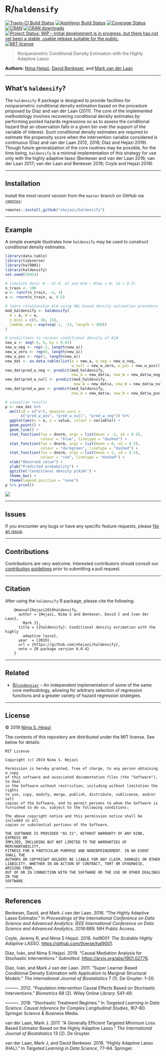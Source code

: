 
<!-- README.md is generated from README.Rmd. Please edit that file -->

# R/`haldensify`

[![Travis-CI Build
Status](https://travis-ci.org/nhejazi/haldensify.svg?branch=master)](https://travis-ci.org/nhejazi/haldensify)
[![AppVeyor Build
Status](https://ci.appveyor.com/api/projects/status/github/nhejazi/haldensify?branch=master&svg=true)](https://ci.appveyor.com/project/nhejazi/haldensify)
[![Coverage
Status](https://img.shields.io/codecov/c/github/nhejazi/haldensify/master.svg)](https://codecov.io/github/nhejazi/haldensify?branch=master)
[![CRAN](http://www.r-pkg.org/badges/version/haldensify)](http://www.r-pkg.org/pkg/haldensify)
[![CRAN
downloads](https://cranlogs.r-pkg.org/badges/haldensify)](https://CRAN.R-project.org/package=haldensify)
[![Project Status: WIP – Initial development is in progress, but there
has not yet been a stable, usable release suitable for the
public.](https://www.repostatus.org/badges/latest/wip.svg)](https://www.repostatus.org/#wip)
[![MIT
license](http://img.shields.io/badge/license-MIT-brightgreen.svg)](http://opensource.org/licenses/MIT)

> Nonparametric Conditional Density Estimation with the Highly Adaptive
> Lasso

**Authors:** [Nima Hejazi](https://nimahejazi.org), [David
Benkeser](https://www.sph.emory.edu/faculty/profile/#!dbenkes), and
[Mark van der Laan](https://vanderlaan-lab.org/about/)

-----

## What’s `haldensify`?

The `haldensify` R package is designed to provide facilities for
nonparametric conditional density estimation based on the procedure
proposed by Díaz and van der Laan (2011). The core of the implemented
methodology involves recovering conditional density estimates by
performing pooled hazards regressions so as to assess the conditional
hazard that an observation falls in a given bin over the support of the
variable of interest. Such conditional density estimates are required to
estimate the propensity score when the intervention variable considered
is continuous (Díaz and van der Laan 2012, 2018; Díaz and Hejazi 2019).
Though future generalization of the core routines may be possible, for
the time being, `haldensify` is a minimal implementation of this
strategy for use only with the highly adaptive lasso (Benkeser and van
der Laan 2016; van der Laan 2017; van der Laan and Benkeser 2018; Coyle
and Hejazi 2018).

-----

## Installation

Install the *most recent version* from the `master` branch on GitHub via
[`remotes`](https://CRAN.R-project.org/package=remotes):

``` r
remotes::install_github("nhejazi/haldensify")
```

-----

## Example

A simple example illustrates how `haldensify` may be used to construct
conditional density estimates:

``` r
library(data.table)
library(tidyverse)
library(hal9001)
library(haldensify)
set.seed(76924)

# simulate data: W ~ U[-4, 4] and A|W ~ N(mu = W, sd = 0.5)
n_train <- 100
w <- runif(n_train, -4, 4)
a <- rnorm(n_train, w, 0.5)

# learn relationship A|W using HAL-based density estimation procedure
mod_haldensify <- haldensify(
  A = a, W = w,
  n_bins = c(5, 10, 15),
  lambda_seq = exp(seq(-1, -13, length = 300))
)

# predictions to recover conditional density of A|W
new_a <- seq(-4, 4, by = 0.01)
new_w_neg <- rep(-2, length(new_a))
new_w_zero <- rep(0, length(new_a))
new_w_pos <- rep(2, length(new_a))
new_dat <- as.data.table(list(a = new_a, w_neg = new_w_neg,
                              w_null = new_w_zero, w_pos = new_w_pos))
new_dat$pred_w_neg <- predict(mod_haldensify,
                              new_A = new_dat$a, new_W = new_dat$w_neg)
new_dat$pred_w_null <- predict(mod_haldensify,
                               new_A = new_dat$a, new_W = new_dat$w_null)
new_dat$pred_w_pos <- predict(mod_haldensify,
                              new_A = new_dat$a, new_W = new_dat$w_pos)

# visualize results
p <- new_dat %>%
  melt(id = c("a"), measure.vars =
       c("pred_w_pos", "pred_w_null", "pred_w_neg")) %>%
  ggplot(aes(x = a, y = value, colour = variable)) +
  geom_point() +
  geom_line() +
  stat_function(fun = dnorm, args = list(mean = -2, sd = 0.5),
                colour = "blue", linetype = "dashed") +
  stat_function(fun = dnorm, args = list(mean = 0, sd = 0.5),
                colour = "darkgreen", linetype = "dashed") +
  stat_function(fun = dnorm, args = list(mean = 2, sd = 0.5),
                colour = "red", linetype = "dashed") +
  xlab("Observed value") +
  ylab("Predicted probability") +
  ggtitle("Conditional density p(A|W)") +
  theme_bw() +
  theme(legend.position = "none")
p %>% print()
```

![](README-example-1.png)<!-- -->

-----

## Issues

If you encounter any bugs or have any specific feature requests, please
[file an issue](https://github.com/nhejazi/haldensify/issues).

-----

## Contributions

Contributions are very welcome. Interested contributors should consult
our [contribution
guidelines](https://github.com/nhejazi/haldensify/blob/master/CONTRIBUTING.md)
prior to submitting a pull request.

-----

## Citation

After using the `haldensify` R package, please cite the following:

``` 
    @manual{hejazi2019haldensify,
      author = {Hejazi, Nima S and Benkeser, David C and {van der Laan},
        Mark J},
      title = {{haldensify}: Conditional density estimation with the highly
        adaptive lasso},
      year  = {2019},
      url = {https://github.com/nhejazi/haldensify},
      note = {R package version 0.0.4}
    }
```

-----

## Related

  - [R/`condensier`](https://github.com/osofr/condensier) – An
    independent implementation of some of the same core methodology,
    allowing for arbitrary selection of regression functions and a
    greater variety of hazard regression strategies.

-----

## License

© 2019 [Nima S. Hejazi](https://nimahejazi.org)

The contents of this repository are distributed under the MIT license.
See below for details:

    MIT License
    
    Copyright (c) 2019 Nima S. Hejazi
    
    Permission is hereby granted, free of charge, to any person obtaining a copy
    of this software and associated documentation files (the "Software"), to deal
    in the Software without restriction, including without limitation the rights
    to use, copy, modify, merge, publish, distribute, sublicense, and/or sell
    copies of the Software, and to permit persons to whom the Software is
    furnished to do so, subject to the following conditions:
    
    The above copyright notice and this permission notice shall be included in all
    copies or substantial portions of the Software.
    
    THE SOFTWARE IS PROVIDED "AS IS", WITHOUT WARRANTY OF ANY KIND, EXPRESS OR
    IMPLIED, INCLUDING BUT NOT LIMITED TO THE WARRANTIES OF MERCHANTABILITY,
    FITNESS FOR A PARTICULAR PURPOSE AND NONINFRINGEMENT. IN NO EVENT SHALL THE
    AUTHORS OR COPYRIGHT HOLDERS BE LIABLE FOR ANY CLAIM, DAMAGES OR OTHER
    LIABILITY, WHETHER IN AN ACTION OF CONTRACT, TORT OR OTHERWISE, ARISING FROM,
    OUT OF OR IN CONNECTION WITH THE SOFTWARE OR THE USE OR OTHER DEALINGS IN THE
    SOFTWARE.

-----

## References

<div id="refs" class="references">

<div id="ref-benkeser2016highly">

Benkeser, David, and Mark J van der Laan. 2016. “The Highly Adaptive
Lasso Estimator.” In *Proceedings of the International Conference on
Data Science and Advanced Analytics. IEEE International Conference on
Data Science and Advanced Analytics*, 2016:689. NIH Public Access.

</div>

<div id="ref-coyle2018hal9001">

Coyle, Jeremy R, and Nima S Hejazi. 2018. *hal9001: The Scalable Highly
Adaptive LASSO*. <https://github.com/tlverse/hal9001>.

</div>

<div id="ref-diaz2019causal">

Díaz, Iván, and Nima S Hejazi. 2019. “Causal Mediation Analysis for
Stochastic Interventions.” *Submitted*.
<https://arxiv.org/abs/1901.02776>.

</div>

<div id="ref-diaz2011super">

Díaz, Iván, and Mark J van der Laan. 2011. “Super Learner Based
Conditional Density Estimation with Application to Marginal Structural
Models.” *The International Journal of Biostatistics* 7 (1). De Gruyter:
1–20.

</div>

<div id="ref-diaz2012population">

———. 2012. “Population Intervention Causal Effects Based on Stochastic
Interventions.” *Biometrics* 68 (2). Wiley Online Library: 541–49.

</div>

<div id="ref-diaz2018stochastic">

———. 2018. “Stochastic Treatment Regimes.” In *Targeted Learning in Data
Science: Causal Inference for Complex Longitudinal Studies*, 167–80.
Springer Science & Business Media.

</div>

<div id="ref-vdl2017generally">

van der Laan, Mark J. 2017. “A Generally Efficient Targeted Minimum Loss
Based Estimator Based on the Highly Adaptive Lasso.” *The International
Journal of Biostatistics* 13 (2). De Gruyter.

</div>

<div id="ref-vdl2018highly">

van der Laan, Mark J, and David Benkeser. 2018. “Highly Adaptive Lasso
(HAL).” In *Targeted Learning in Data Science*, 77–94. Springer.

</div>

</div>
